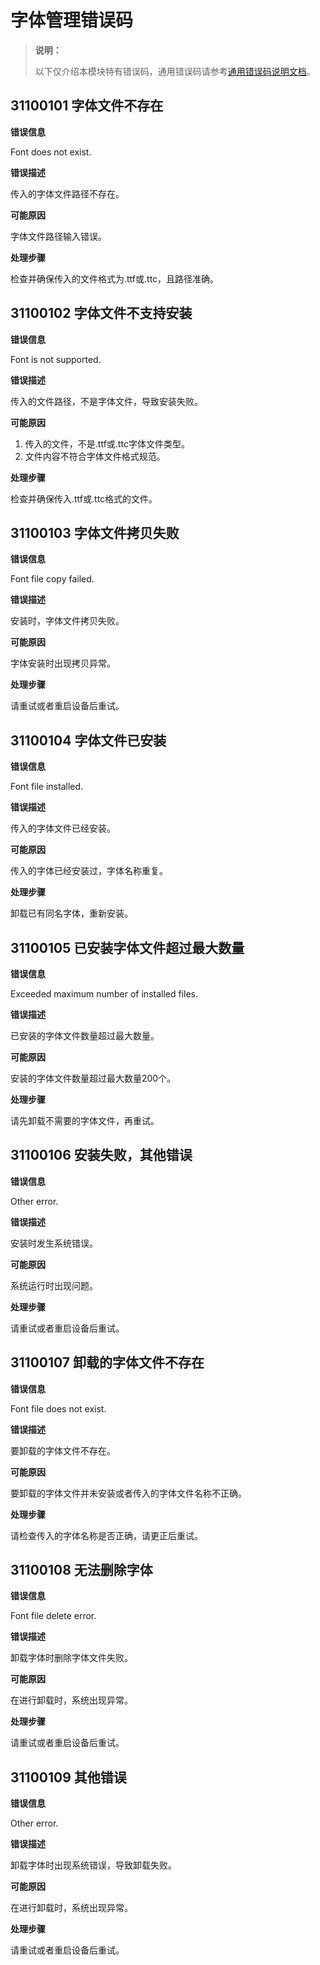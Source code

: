 # 字体管理错误码

> **说明：**
>
> 以下仅介绍本模块特有错误码，通用错误码请参考[通用错误码说明文档](../errorcode-universal.md)。

## 31100101 字体文件不存在

**错误信息**

Font does not exist.

**错误描述**

传入的字体文件路径不存在。

**可能原因**

字体文件路径输入错误。
 
**处理步骤**

检查并确保传入的文件格式为.ttf或.ttc，且路径准确。

## 31100102 字体文件不支持安装

**错误信息**

Font is not supported.

**错误描述**

传入的文件路径，不是字体文件，导致安装失败。

**可能原因**

1. 传入的文件，不是.ttf或.ttc字体文件类型。
2. 文件内容不符合字体文件格式规范。
 
**处理步骤**

检查并确保传入.ttf或.ttc格式的文件。

## 31100103 字体文件拷贝失败

**错误信息**

Font file copy failed.

**错误描述**

安装时，字体文件拷贝失败。

**可能原因**

字体安装时出现拷贝异常。
 
**处理步骤**

请重试或者重启设备后重试。

## 31100104 字体文件已安装

**错误信息**

Font file installed.

**错误描述**

传入的字体文件已经安装。

**可能原因**

传入的字体已经安装过，字体名称重复。
 
**处理步骤**

卸载已有同名字体，重新安装。

## 31100105 已安装字体文件超过最大数量

**错误信息**

Exceeded maximum number of installed files.

**错误描述**

已安装的字体文件数量超过最大数量。

**可能原因**

安装的字体文件数量超过最大数量200个。
 
**处理步骤**

请先卸载不需要的字体文件，再重试。

## 31100106 安装失败，其他错误

**错误信息**

Other error.

**错误描述**

安装时发生系统错误。

**可能原因**

系统运行时出现问题。
 
**处理步骤**

请重试或者重启设备后重试。

## 31100107 卸载的字体文件不存在

**错误信息**

Font file does not exist.

**错误描述**

要卸载的字体文件不存在。

**可能原因**

要卸载的字体文件并未安装或者传入的字体文件名称不正确。
 
**处理步骤**

请检查传入的字体名称是否正确，请更正后重试。

## 31100108 无法删除字体

**错误信息**

Font file delete error.

**错误描述**

卸载字体时删除字体文件失败。

**可能原因**

在进行卸载时，系统出现异常。
 
**处理步骤**

请重试或者重启设备后重试。

## 31100109 其他错误

**错误信息**

Other error.

**错误描述**

卸载字体时出现系统错误，导致卸载失败。

**可能原因**

在进行卸载时，系统出现异常。
 
**处理步骤**

请重试或者重启设备后重试。